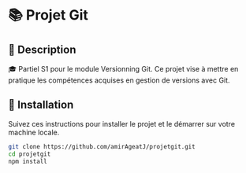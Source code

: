 # 📚 Projet Git

## 📖 Description

🎓 Partiel S1 pour le module Versionning Git. Ce projet vise à mettre en pratique les compétences acquises en gestion de versions avec Git.

## 🚀 Installation

Suivez ces instructions pour installer le projet et le démarrer sur votre machine locale.

```bash
git clone https://github.com/amirAgeatJ/projetgit.git
cd projetgit
npm install